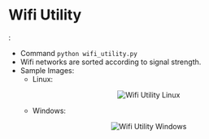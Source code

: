 # Wifi Utility
:
- Command `python wifi_utility.py`
- Wifi networks are sorted according to signal strength.
- Sample Images:
  - Linux:
    <p align="center">
      <img src="https://user-images.githubusercontent.com/19998416/121717662-0e47f480-caff-11eb-97af-134694d1d960.png" alt="Wifi Utility Linux" />
    </p>
  - Windows:
    <p align="center">
      <img src="https://user-images.githubusercontent.com/19998416/121718287-c70e3380-caff-11eb-82bd-bc4869e6562d.png" alt="Wifi Utility Windows" />
    </p>


